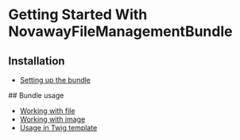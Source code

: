# Getting Started With NovawayFileManagementBundle

## Installation

* [Setting up the bundle](01-installation.md)

## Bundle usage

* [Working with file](02-working-with-file.md)
* [Working with image](03-working-with-image.md)
* [Usage in Twig template](04-use-in-twig-template.md)
